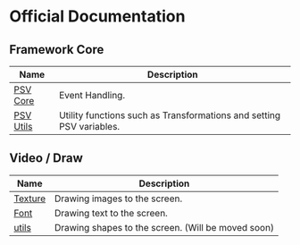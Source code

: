 # Official Documentation

## Framework Core

| Name                                     | Description                                                  |
| ---------------------------------------- | ------------------------------------------------------------ |
| [PSV Core](Framework_Core/PSV/Core.md)   | Event Handling.                                              |
| [PSV Utils](Framework_Core/PSV/Utils.md) | Utility functions such as Transformations and setting PSV variables. |





## Video / Draw

| Name                        | Description                                        |
| --------------------------- | -------------------------------------------------- |
| [Texture](Video/Texture.md) | Drawing images to the screen.                      |
| [Font](Video/Font.md)       | Drawing text to the screen.                        |
| [utils]()                   | Drawing shapes to the screen. (Will be moved soon) |

 





